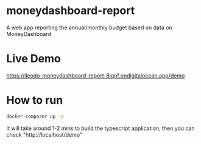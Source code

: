 # moneydashboard-report
A web app reporting the annual/monthly budget based on data on MoneyDashboard

# Live Demo
https://ileodo-moneydashboard-report-8iqnf.ondigitalocean.app/demo

# How to run

```sh
docker-composer up -d
```

It will take around 1-2 mins to build the typescript application, then you can check "http://localhost/demo"